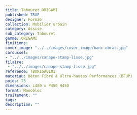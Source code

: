 ```yaml
---
title: Tabouret ORIGAMI 
published: TRUE
designer: Forma6
collection: Mobilier urbain
category: Assise
sub_category: Tabouret
gamme: ORIGAMI
finitions: 
cover_image: "../../images/cover_image/banc-obrac.jpg"
caroussel: 
- "../../images/canape-stamp-lisse.jpg"
filaire: 
 - "../../images/canape-stamp-lisse.jpg"
reference: TBORIGA0101
materiau: Béton Fibré à Ultra-hautes Performances (BFUP)
poids: 73
dimensions: L480 x P450 H450
format: Monobloc
traitement: ""
tags: 
description: ""
---
```

